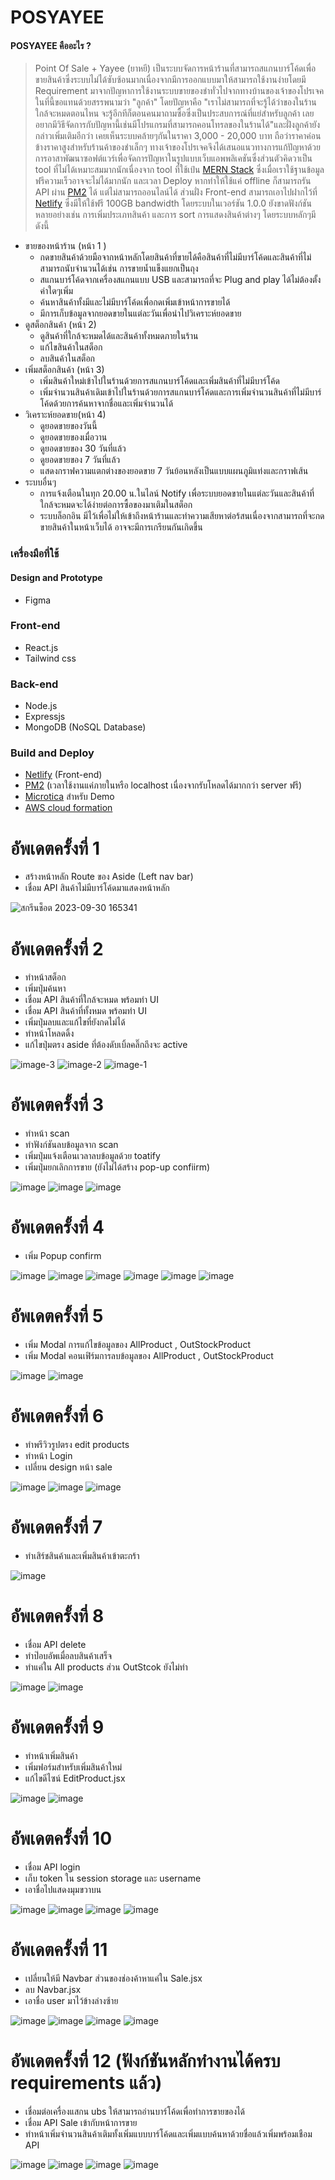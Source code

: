 # POSYAYEE
#### POSYAYEE คืออะไร ?
> Point Of Sale + Yayee (ยาหยี)
    เป็นระบบจัดการหน้าร้านที่สามารถสแกนบาร์โค้ดเพื่อขายสินค้าซึ่งระบบไม่ได้ซับซ้อนมากเนื่องจากมีการออกแบบมาให้สามารถใช้งานง่ายโดยมี Requirement มาจากปัญหาการใช้งานระบบขายของชำทั่วไปจากทางบ้านของเจ้าของโปรเจค ในที่นี้ขอแทนด้วยสรรพนามว่า "ลูกค้า" 
โดยปัญหาคือ "เราไม่สามารถที่จะรู้ได้ว่าของในร้านใกล้จะหมดตอนไหน จะรู้อีกทีก็ตอนคนมาถามซื้อซึ่งเป็นประสบการณ์ที่แย่สำหรับลูกค้า เลยอยากมีวิธีจัดการกับปัญหานี้เช่นมีโปรแกรมที่สามารถคอนโทรลของในร้านได้"และฝั่งลูกค้ายังกล่าวเพิ่มเติมอีกว่า เคยเห็นระบบคล้ายๆกันในราคา 3,000 - 20,000 บาท ถือว่าราคาค่อนข้างราคาสูงสำหรับร้านค้าของชำเล็กๆ ทางเจ้าของโปรเจคจึงได้เสนอแนวทางการแก้ปัญหาด้วยการอาสาพัฒนาซอฟต์แวร์เพื่อจัดการปัญหาในรูปแบบเว็บแอพพลิเคชันซึ่งส่วนตัวคิดวาเป็น tool ที่ไม่ได้เหมาะสมมากนักเนื่องจาก tool ที่ใช้เป์น [MERN Stack](https://medium.com/nexthopthai/mern-stack-%E0%B8%84%E0%B8%B7%E0%B8%AD%E0%B8%AD%E0%B8%B0%E0%B9%84%E0%B8%A3-e651592206ce) ซึ่งเมื่อเราใช้ฐานข้อมูลฟรีความเร็วอาจจะไม่ได้มากนัก และเวลา Deploy หากทำให้ใช้แค่ offline ก็สามารถรัน API ผ่าน [PM2](https://pm2.keymetrics.io/) ได้ แต่ไม่สามารถออนไลน์ได้ ส่วนฝั่ง Front-end สามารถเอาไปฝากไว้ที่ [Netlify](https://www.netlify.com/) ซึ่งมีให้ใช้ฟรี 100GB bandwidth โดยระบบในเวอร์ชัน 1.0.0  ยังขาดฟังก์ชันหลายอย่างเช่น การเพิ่มประเภทสินค้า และการ sort การแสดงสินค้าต่างๆ โดยระบบหลักๆมีดังนี้
 - ขายของหน้าร้าน (หน้า 1 )
   - กดขายสินค้าด้วยมือจากหน้าหลักโดยสินค้าที่ขายได้คือสินค้าที่ไม่มีบาร์โค้ดและสินค้าที่ไม่สามารถนับจำนวนได้เช่น การขายนํ้าแข็งแยกเป็นถุง
   - สแกนบาร์โค้ดจากเครื่องสแกนแบบ USB และสามารถที่จะ Plug and play ได้ไม่ต้องตั้งค่าใดๆเพิ่ม
   - ค้นหาสินค้าทั้งมีและไม่มีบาร์โค้ดเพื่อกดเพิ่มเข้าหน้าการขายได้
   - มีการเก็บข้อมูลจากยอดขายในแต่ละวันเพื่อนำไปวิเคราะห์ยอดขาย
- ดูสต็อกสินค้า (หน้า 2)
  - ดูสินค้าที่ใกล้จะหมดได้และสินค้าทั้งหมดภายในร้าน
  - แก้ไขสินค้าในสต็อก
  - ลบสินค้าในสต็อก
- เพิ่มสต็อกสินค้า (หน้า 3)
  - เพิ่มสินค้าใหม่เข้าไปในร้านด้วยการสแกนบาร์โค้ดและเพิ่มสินค้าที่ไม่มีบาร์โค้ด
  - เพิ่มจำนวนสินค้าเดิมเข้าไปในร้านด้วยการสแกนบาร์โค้ดและการเพิ่มจำนวนสินค้าที่ไม่มีบาร์โค้ดด้วยการค้นหาจากชื่อและเพิ่มจำนวนได้
- วิเคราะห์ยอดขาย(หน้า 4)
  - ดูยอดขายของวันนี้
  - ดูยอดขายของเมื่อวาน
  - ดูยอดขายของ 30 วันที่แล้ว
  - ดูยอดขายของ 7 วันที่แล้ว
  - แสดงกราฟความแตกต่างของยอดขาย 7 วันย้อนหลังเป็นแบบแผนภูมิแท่งและกราฟเส้น
 - ระบบอื่นๆ
    - การแจ้งเตือนในทุก 20.00 น.ในไลน์ Notify เพื่อระบบยอดขายในแต่ละวันและสินค้าที่ใกล้จะหมดจะได้ง่ายต่อการซื้อของมาเติมในสต็อก
    - ระบบล็อกอิน มีไว้เพื่อไม่ให้เข้าถึงหน้าร้านและทำความเสียหาต่อร้สนเนื่องจากสามารถที่จะกดขายสินค้าในหน้าเว็บได้ อาจจะมีการเกรียนกันเกิดขึ้น


### เครื่องมือที่ใช้
#### Design and Prototype
- Figma
### Front-end 
- React.js 
- Tailwind css
### Back-end 
- Node.js 
- Expressjs
- MongoDB (NoSQL Database)
### Build and Deploy
- [Netlify](https://www.netlify.com/) (Front-end)
- [PM2](https://pm2.keymetrics.io/) (เวลาใช้งานแค่ภายในหรือ localhost เนื่องจากรับโหลดได้มากกว่า server ฟรี)
- [Microtica](https://www.microtica.com/) สำหรับ Demo
- [AWS cloud formation](https://aws.amazon.com/th/cloudformation/)

# อัพเดตครั้งที่ 1
- สร้างหน้าหลัก Route ของ Aside (Left nav bar)
- เชื่อม API สินค้าไม่มีบาร์โค้ดมาแสดงหน้าหลัก 

![สกรีนช็อต 2023-09-30 165341](https://github.com/boytur/POS-MERN-CLIENT-SIDE/assets/104257779/5e7eae68-6e28-4233-8e76-49205b78c613)

# อัพเดตครั้งที่ 2
- ทำหน้าสต็อก 
- เพิ่มปุ่มค้นหา
- เชื่อม API สินค้าที่ใกล้จะหมด พร้อมทำ UI 
- เชื่อม API สินค้าที่ทั้งหมด พร้อมทำ UI 
- เพิ่มปุ่มลบและแก้ไขที่ยังกดไม่ได้ 
- ทำหน้าโหลดดิ้ง
- แก้ไขปุ่มตรง aside ที่ต้องดับเบิ้ลคลิ๊กถึงจะ active
  
![image-3](https://github.com/boytur/POS-YAYEE-CLIENT/assets/104257779/587a7afd-84f0-4c68-ba77-a906d965c478)
![image-2](https://github.com/boytur/POS-YAYEE-CLIENT/assets/104257779/9d1c002b-5b08-4e61-9265-2383dfda35d9)
![image-1](https://github.com/boytur/POS-YAYEE-CLIENT/assets/104257779/54d15bb5-66f3-4db9-89e5-e25066a613dc)


# อัพเดตครั้งที่ 3
- ทำหน้า scan
- ทำฟังก์ชันลบข้อมูลจาก scan
- เพิ่มปุ่มแจ้งเตือนเวลาลบข้อมูลด้วย toatify
- เพิ่มปุ่มยกเลิกการขาย (ยังไม่ได้สร้าง pop-up confiirm)

  
![image](https://github.com/boytur/POS-MERN-CLIENT-SIDE/assets/104257779/caa5b99d-8d2a-4a01-b281-8c93c1c9cf2a)
![image](https://github.com/boytur/POS-MERN-CLIENT-SIDE/assets/104257779/c47e9ebe-dc96-4026-b77b-97113e7ddd0f)
![image](https://github.com/boytur/POS-MERN-CLIENT-SIDE/assets/104257779/6797ed15-7030-4e5b-be0a-3b391972b007)

# อัพเดตครั้งที่ 4
- เพิ่ม Popup confirm
  
![image](https://github.com/boytur/POS-MERN-CLIENT-SIDE/assets/104257779/d0aa4f5c-3519-4314-857d-02b3668355e4)
![image](https://github.com/boytur/POS-MERN-CLIENT-SIDE/assets/104257779/52662abb-b704-4d5c-ada6-f7005081ff8d)
![image](https://github.com/boytur/POS-MERN-CLIENT-SIDE/assets/104257779/0e8f4345-2e3b-4af3-bdaf-5f595a1a005a)
![image](https://github.com/boytur/POS-MERN-CLIENT-SIDE/assets/104257779/1935606b-ac49-42a9-bd7c-2b1afb0d94b5)
![image](https://github.com/boytur/POS-MERN-CLIENT-SIDE/assets/104257779/ae1340ac-7188-4549-959e-6c189022d673)
![image](https://github.com/boytur/POS-MERN-CLIENT-SIDE/assets/104257779/81c07f21-9500-4f99-ad0f-38e02c2856f7)

# อัพเดตครั้งที่ 5
- เพิ่ม Modal การแก้ไขข้อมูลของ AllProduct , OutStockProduct
- เพิ่ม Modal คอนเฟิร์มการลบข้อมูลของ AllProduct , OutStockProduct

![image](https://github.com/boytur/POS-MERN-CLIENT-SIDE/assets/104257779/d64f57f9-2f96-4c37-98d0-c1cbe3639272)
![image](https://github.com/boytur/POS-MERN-CLIENT-SIDE/assets/104257779/32f422eb-5b3d-4cdb-9602-17c7f49029c4)

# อัพเดตครั้งที่ 6
 - ทำพรีวิวรูปตรง edit products
 - ทำหน้า Login
 - เปลี่ยน design หน้า sale

![image](https://github.com/boytur/POS-MERN-CLIENT-SIDE/assets/104257779/7dadf622-8c64-47b7-ac4f-ee89e8f03263)
![image](https://github.com/boytur/POS-MERN-CLIENT-SIDE/assets/104257779/9baaa2fa-7979-4892-bee4-d83d8ecf6bd0)
![image](https://github.com/boytur/POS-MERN-CLIENT-SIDE/assets/104257779/7355794c-7436-4f9d-b4f1-4d0129a24617)

# อัพเดตครั้งที่ 7
- ทำเสิร์ชสินค้าและเพิ่มสินค้าเข้าตะกร้า

![image](https://github.com/boytur/POS-YAYEE-CLIENT/assets/104257779/2c8ca424-8bf3-4f22-b219-304af7487b59)

# อัพเดตครั้งที่ 8
- เชื่อม API delete
- ทำป๊อบอัพเมื่อลบสินค้าเสร็จ
- ทำแค่ใน All products ส่วน OutStcok ยังไม่ทำ

![image](https://github.com/boytur/POS-YAYEE-CLIENT/assets/104257779/5444a636-3891-4842-abc0-bf683458c56a)
![image](https://github.com/boytur/POS-YAYEE-CLIENT/assets/104257779/c3a41dba-77ea-4af5-ae5d-ec23718e4e3a)

# อัพเดตครั้งที่ 9
- ทำหน้าเพิ่มสินค้า
- เพิ่มฟอร์มสำหรับเพิ่มสินค้าใหม่
- แก้ไขดีไซน์ EditProduct.jsx

![image](https://github.com/boytur/POS-YAYEE-CLIENT/assets/104257779/cc3eba02-0180-4a89-8768-1a4c09856ded)
![image](https://github.com/boytur/POS-YAYEE-CLIENT/assets/104257779/1f9dd1f9-9a54-4a4d-9895-a448250eff87)

# อัพเดตครั้งที่ 10
- เชื่อม API login
- เก็บ token ใน session storage และ username
- เอาชื่อไปแสดงมุมขวาบน

![image](https://github.com/boytur/POS-YAYEE-CLIENT/assets/104257779/9215dabb-ab69-45e9-89ba-522bf774de08)
![image](https://github.com/boytur/POS-YAYEE-CLIENT/assets/104257779/ae79991d-e4fe-4c63-bba9-17979e335784)
![image](https://github.com/boytur/POS-YAYEE-CLIENT/assets/104257779/2fd9564c-6f74-4969-8f1c-a02df3baddb7)
![image](https://github.com/boytur/POS-YAYEE-CLIENT/assets/104257779/34acaa89-046a-4f2f-b32b-a64a471330c9)

# อัพเดตครั้งที่ 11
- เปลี่ยนให้มี Navbar ส่วนของช่องค้าหาแค่ใน Sale.jsx
- ลบ Navbar.jsx
- เอาชื่อ user มาไว้ข้างล่างซ้าย

![image](https://github.com/boytur/POS-YAYEE-CLIENT/assets/104257779/42a8887d-41a7-4b6c-a208-ece372a1c031)
![image](https://github.com/boytur/POS-YAYEE-CLIENT/assets/104257779/751db64b-f928-4411-a165-a9287159c062)
![image](https://github.com/boytur/POS-YAYEE-CLIENT/assets/104257779/bd11f931-d09f-4bb8-bae0-00ed8006f095)
![image](https://github.com/boytur/POS-YAYEE-CLIENT/assets/104257779/98bc6020-ad21-484e-bb11-0cc7e8a7f9de)

# อัพเดตครั้งที่ 12 (ฟังก์ชันหลักทำงานได้ครบ requirements แล้ว)
- เชื่อมต่อเครื่องแสกน ubs ให้สามารถอ่านบาร์โค้ดเพื่อทำการขายของได้
- เชื่อม API Sale เข้ากับหน้าการขาย
- ทำหน้าเพิ่มจำนวนสินค้าเติมทั้งเพิ่มแบบบาร์โค้ดและเพิ่มแบบค้นหาด้วยชื่อแล้วเพิ่มพร้อมเชือม API

![image](https://github.com/boytur/POSYAYEE-CLIENT/assets/104257779/8131a434-c787-4254-baba-d44f9e0ecfe0)
![image](https://github.com/boytur/POSYAYEE-CLIENT/assets/104257779/e0091c78-07bd-45f5-aef5-98db56f7680b)
![image](https://github.com/boytur/POSYAYEE-CLIENT/assets/104257779/633fe700-d12e-48a9-8a65-0b26729d9f12)
![image](https://github.com/boytur/POSYAYEE-CLIENT/assets/104257779/39ec22f5-b3b1-46f7-9a06-5750c0682cf1)



